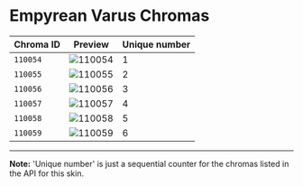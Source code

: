 # Empyrean Varus Chromas

| Chroma ID | Preview | Unique number |
|---|---|---|
| `110054` | ![110054](https://raw.communitydragon.org/latest/plugins/rcp-be-lol-game-data/global/default/v1/champion-chroma-images/110/110054.png) | 1 |
| `110055` | ![110055](https://raw.communitydragon.org/latest/plugins/rcp-be-lol-game-data/global/default/v1/champion-chroma-images/110/110055.png) | 2 |
| `110056` | ![110056](https://raw.communitydragon.org/latest/plugins/rcp-be-lol-game-data/global/default/v1/champion-chroma-images/110/110056.png) | 3 |
| `110057` | ![110057](https://raw.communitydragon.org/latest/plugins/rcp-be-lol-game-data/global/default/v1/champion-chroma-images/110/110057.png) | 4 |
| `110058` | ![110058](https://raw.communitydragon.org/latest/plugins/rcp-be-lol-game-data/global/default/v1/champion-chroma-images/110/110058.png) | 5 |
| `110059` | ![110059](https://raw.communitydragon.org/latest/plugins/rcp-be-lol-game-data/global/default/v1/champion-chroma-images/110/110059.png) | 6 |

---

**Note:** 'Unique number' is just a sequential counter for the chromas listed in the API for this skin.